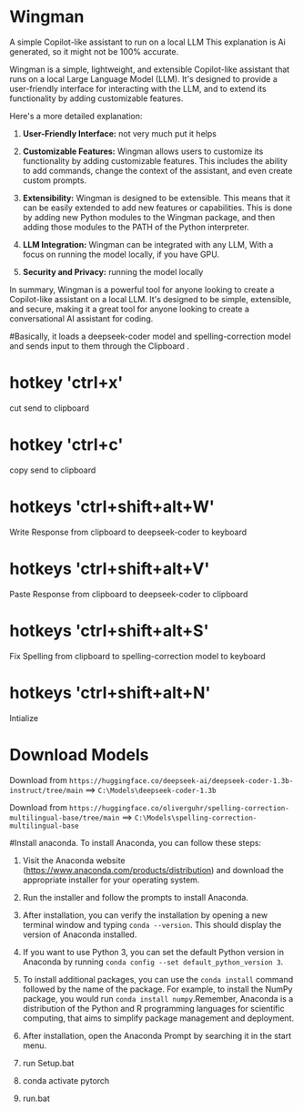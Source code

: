 # Wingman
 A simple Copilot-like assistant to run on a local LLM
 This explanation is Ai generated, so it might not be 100% accurate. 

 Wingman is a simple, lightweight, and extensible Copilot-like assistant that runs on a local Large Language Model (LLM). It's designed to provide a user-friendly interface for interacting with the LLM, and to extend its functionality by adding customizable features.
 
 Here's a more detailed explanation:
 
 1. **User-Friendly Interface:** not very much put it helps
 
 2. **Customizable Features:** Wingman allows users to customize its functionality by adding customizable features. This includes the ability to add commands, change the context of the assistant, and even create custom prompts.
 
 3. **Extensibility:** Wingman is designed to be extensible. This means that it can be easily extended to add new features or capabilities. This is done by adding new Python modules to the Wingman package, and then adding those modules to the PATH of the Python interpreter.
 
 4. **LLM Integration:** Wingman can be integrated with any LLM, With a focus on running the model locally, if you have GPU.
 
 5. **Security and Privacy:** running the model locally 
 
 In summary, Wingman is a powerful tool for anyone looking to create a Copilot-like assistant on a local LLM. It's designed to be simple, extensible, and secure, making it a great tool for anyone looking to create a conversational AI assistant for coding.
 
 
#Basically, it loads a deepseek-coder model and spelling-correction model and sends input to them through the Clipboard .



# hotkey 'ctrl+x' 
cut send to clipboard
# hotkey 'ctrl+c' 
copy  send to clipboard
# hotkeys 'ctrl+shift+alt+W' 
 Write Response  from clipboard to deepseek-coder  to keyboard
# hotkeys 'ctrl+shift+alt+V'
Paste Response from clipboard to deepseek-coder  to clipboard
# hotkeys 'ctrl+shift+alt+S' 
Fix Spelling from clipboard to spelling-correction model to keyboard
# hotkeys 'ctrl+shift+alt+N' 
Intialize
 
# Download Models

Download  from `https://huggingface.co/deepseek-ai/deepseek-coder-1.3b-instruct/tree/main` ==>    `C:\Models\deepseek-coder-1.3b`
 
Download  from  `https://huggingface.co/oliverguhr/spelling-correction-multilingual-base/tree/main`   ==>    `C:\Models\spelling-correction-multilingual-base`  



#Install anaconda.
To install Anaconda, you can follow these steps:

1. Visit the Anaconda website (https://www.anaconda.com/products/distribution) and download the appropriate installer for your operating system.

2. Run the installer and follow the prompts to install Anaconda.

3. After installation, you can verify the installation by opening a new terminal window and typing `conda --version`. This should display the version of Anaconda installed.

4. If you want to use Python 3, you can set the default Python version in Anaconda by running `conda config --set default_python_version 3`.

5. To install additional packages, you can use the `conda install` command followed by the name of the package. For example, to install the NumPy package, you would run `conda install numpy`.Remember, Anaconda is a distribution of the Python and R programming languages for scientific computing, that aims to simplify package management and deployment.

6. After installation, open the Anaconda Prompt by searching it in the start menu.

7. run Setup.bat

8. conda activate pytorch 

9. run.bat

 

 

 